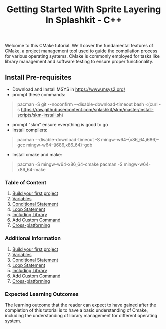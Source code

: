 ﻿---
title: Getting Started With Sprite Layering In Splashkit - C++
---

Welcome to this CMake tutorial. We'll cover the fundamental features of CMake, a project management
tool used to guide the compilation process for various operating systems. CMake is commonly employed
for tasks like library management and software testing to ensure proper functionality.

## Install Pre-requisites

- Download and Install MSYS in <https://www.msys2.org/>
- prompt these commands:

> pacman -S git --noconfirm --disable-download-timeout bash <(curl -s
> <https://raw.githubusercontent.com/splashkit/skm/master/install-scripts/skm-install.sh>)

- prompt "skm" ensure everything is good to go
- Install compilers:

> pacman --disable-download-timeout -S mingw-w64-{x86_64,i686}-gcc mingw-w64-{i686,x86_64}-gdb

- Install cmake and make:

> pacman -S mingw-w64-x86_64-cmake pacman -S mingw-w64-x86_64-make

### Table of Content

1. [Build your first project](https://github.com/MangoS9/SplashKit-Tutorial/blob/main/Cmake%20Tutorial/2.%20Build%20our%20First%20Cmake.md)
2. [Variables](https://github.com/MangoS9/SplashKit-Tutorial/blob/main/Cmake%20Tutorial/3.%20Variables.md)
3. [Conditional Statement](https://github.com/MangoS9/SplashKit-Tutorial/blob/main/Cmake%20Tutorial/4.%20Conditional%20Statement.md)
4. [Loop Statement](https://github.com/MangoS9/SplashKit-Tutorial/blob/main/Cmake%20Tutorial/5.%20Loop%20statement.md)
5. [Including Library](https://github.com/MangoS9/SplashKit-Tutorial/blob/main/Cmake%20Tutorial/6.%20Including%20Library.md)
6. [Add Custom Command](https://github.com/MangoS9/SplashKit-Tutorial/blob/main/Cmake%20Tutorial/7.%20Add%20Custom%20Command.md)
7. [Cross-platforming](https://github.com/MangoS9/SplashKit-Tutorial/blob/main/Cmake%20Tutorial/7.%20Add%20Custom%20Command.md)

### Additional Information

1. [Build your first project](./2.%20Build%20our%20First%20Cmake.md)
2. [Variables](./3.%20Variables.md)
3. [Conditional Statement](./4.%20Conditional%20Statement.md)
4. [Loop Statement](./5.%20Loop%20statement.md)
5. [Including Library](./6.%20Including%20Library.md)
6. [Add Custom Command](./7.%20Add%20Custom%20Command.md)
7. [Cross-platforming](./8.%20Cross-platforming.md)

### Expected Learning Outcomes

The learning outcome that the reader can expect to have gained after the completion of this tutorial
is to have a basic understanding of Cmake, including the understanding of library management for
different operating system.
